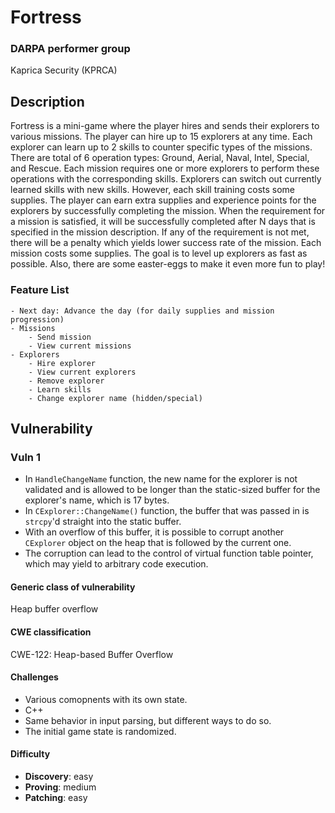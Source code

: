 # Fortress

### DARPA performer group
Kaprica Security (KPRCA)

## Description

Fortress is a mini-game where the player hires and sends their explorers to various missions. The player can hire up to 15 explorers at any time. Each explorer can learn up to 2 skills to counter specific types of the missions. There are total of 6 operation types: Ground, Aerial, Naval, Intel, Special, and Rescue. Each mission requires one or more explorers to perform these operations with the corresponding skills. Explorers can switch out currently learned skills with new skills. However, each skill training costs some supplies. The player can earn extra supplies and experience points for the explorers by successfully completing the mission. When the requirement for a mission is satisfied, it will be successfully completed after N days that is specified in the mission description. If any of the requirement is not met, there will be a penalty which yields lower success rate of the mission. Each mission costs some supplies. The goal is to level up explorers as fast as possible. Also, there are some easter-eggs to make it even more fun to play!


### Feature List


```
- Next day: Advance the day (for daily supplies and mission progression)
- Missions
	- Send mission
	- View current missions
- Explorers
    - Hire explorer
    - View current explorers
    - Remove explorer
    - Learn skills
    - Change explorer name (hidden/special)
```

## Vulnerability

### Vuln 1
- In `HandleChangeName` function, the new name for the explorer is not validated and is allowed to be longer than the static-sized buffer for the explorer's name, which is 17 bytes.
- In `CExplorer::ChangeName()` function, the buffer that was passed in is `strcpy`'d straight into the static buffer.
- With an overflow of this buffer, it is possible to corrupt another `CExplorer` object on the heap that is followed by the current one.
- The corruption can lead to the control of virtual function table pointer, which may yield to arbitrary code execution.

#### Generic class of vulnerability

Heap buffer overflow

#### CWE classification

CWE-122: Heap-based Buffer Overflow

#### Challenges

- Various comopnents with its own state.
- C++
- Same behavior in input parsing, but different ways to do so.
- The initial game state is randomized.

#### Difficulty

 - **Discovery**: easy
 - **Proving**: medium
 - **Patching**: easy
